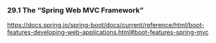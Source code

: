 ### 29.1 The “Spring Web MVC Framework”
https://docs.spring.io/spring-boot/docs/current/reference/html/boot-features-developing-web-applications.html#boot-features-spring-mvc

